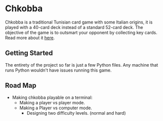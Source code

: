 # Chkobba

Chkobba is a traditional Tunisian card game with some Italian origins, it is played with a 40-card deck instead of a standard 52-card deck. The objective of the game is to outsmart your opponent by collecting key cards. Read more about it 
<a href="https://fr.wikipedia.org/wiki/Chkobba" target="_blank">here</a>.

## Getting Started

The entirety of the project so far is just a few Python files. Any machine that runs Python wouldn't have issues running this game.

## Road Map

* Making chkobba playable on a terminal:
  * Making a player vs player mode.
  * Making a Player vs computer mode.
    * Designing two difficulty levels. (normal and hard)
